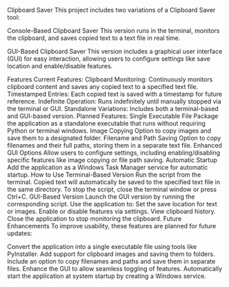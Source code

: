 Clipboard Saver
This project includes two variations of a Clipboard Saver tool:

Console-Based Clipboard Saver
This version runs in the terminal, monitors the clipboard, and saves copied text to a text file in real time.

GUI-Based Clipboard Saver
This version includes a graphical user interface (GUI) for easy interaction, allowing users to configure settings like save location and enable/disable features.

Features
Current Features:
Clipboard Monitoring: Continuously monitors clipboard content and saves any copied text to a specified text file.
Timestamped Entries: Each copied text is saved with a timestamp for future reference.
Indefinite Operation: Runs indefinitely until manually stopped via the terminal or GUI.
Standalone Variations: Includes both a terminal-based and GUI-based version.
Planned Features:
Single Executable File
Package the application as a standalone executable that runs without requiring Python or terminal windows.
Image Copying
Option to copy images and save them to a designated folder.
Filename and Path Saving
Option to copy filenames and their full paths, storing them in a separate text file.
Enhanced GUI Options
Allow users to configure settings, including enabling/disabling specific features like image copying or file path saving.
Automatic Startup
Add the application as a Windows Task Manager service for automatic startup.
How to Use
Terminal-Based Version
Run the script from the terminal.
Copied text will automatically be saved to the specified text file in the same directory.
To stop the script, close the terminal window or press Ctrl+C.
GUI-Based Version
Launch the GUI version by running the corresponding script.
Use the application to:
Set the save location for text or images.
Enable or disable features via settings.
View clipboard history.
Close the application to stop monitoring the clipboard.
Future Enhancements
To improve usability, these features are planned for future updates:

Convert the application into a single executable file using tools like PyInstaller.
Add support for clipboard images and saving them to folders.
Include an option to copy filenames and paths and save them in separate files.
Enhance the GUI to allow seamless toggling of features.
Automatically start the application at system startup by creating a Windows service.

